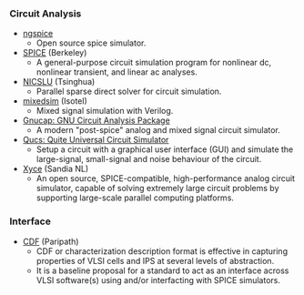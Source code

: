 ### Circuit Analysis
 - [ngspice](http://ngspice.sourceforge.net/)
   - Open source spice simulator.
 - [SPICE](http://bwrcs.eecs.berkeley.edu/Classes/IcBook/SPICE/) (Berkeley)
   - A general-purpose circuit simulation program for nonlinear dc, nonlinear transient, and linear ac analyses.
 - [NICSLU](https://github.com/chenxm1986/nicslu) (Tsinghua)
   - Parallel sparse direct solver for circuit simulation.
 - [mixedsim](https://github.com/Isotel/mixedsim) (Isotel)
   - Mixed signal simulation with Verilog.
 - [Gnucap: GNU Circuit Analysis Package](http://gnucap.org/dokuwiki/doku.php?id=gnucap:start)
   - A modern "post-spice" analog and mixed signal circuit simulator.
 - [Qucs: Quite Universal Circuit Simulator](https://github.com/Qucs/qucs/)
   - Setup a circuit with a graphical user interface (GUI) and simulate the large-signal, small-signal and noise behaviour of the circuit.
 - [Xyce](https://xyce.sandia.gov/) (Sandia NL)
   - An open source, SPICE-compatible, high-performance analog circuit simulator, capable of solving extremely large circuit problems by supporting large-scale parallel computing platforms.

### Interface
- [CDF](https://github.com/paripath/cdf) (Paripath)
  - CDF or characterization description format is effective in capturing properties of VLSI cells and IPS at several levels of abstraction.
  - It is a baseline proposal for a standard to act as an interface across VLSI software(s) using and/or interfacting with SPICE simulators.
